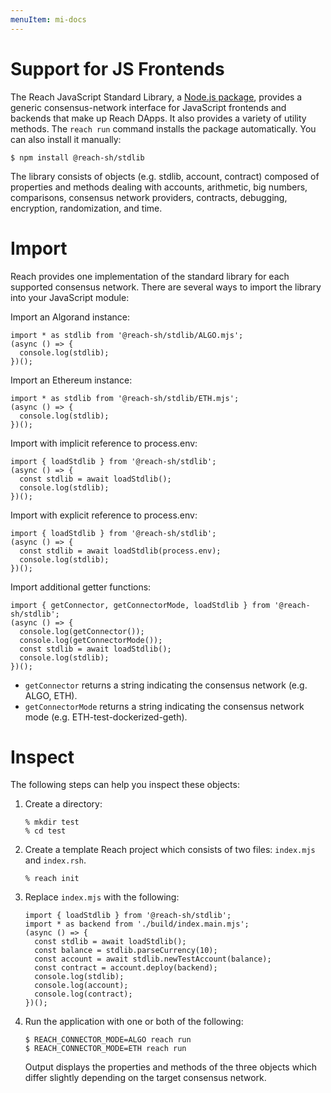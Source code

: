 ```yaml
---
menuItem: mi-docs
---
```


# Support for JS Frontends

The Reach JavaScript Standard Library, a [Node.js package](https://www.npmjs.com/package/@reach-sh/stdlib), provides a generic consensus-network interface for JavaScript frontends and backends that make up Reach DApps. It also provides a variety of utility methods. The `reach run` command installs the package automatically. You can also install it manually:

```
$ npm install @reach-sh/stdlib
```

The library consists of objects (e.g. stdlib, account, contract) composed of properties and methods dealing with accounts, arithmetic, big numbers, comparisons, consensus network providers, contracts, debugging, encryption, randomization, and time. 

# Import

Reach provides one implementation of the standard library for each supported consensus network. There are several ways to import the library into your JavaScript module:

Import an Algorand instance:

```
import * as stdlib from '@reach-sh/stdlib/ALGO.mjs';
(async () => {
  console.log(stdlib);
})();
```

Import an Ethereum instance:

```
import * as stdlib from '@reach-sh/stdlib/ETH.mjs';
(async () => {
  console.log(stdlib);
})();
```

Import with implicit reference to process.env:

```
import { loadStdlib } from '@reach-sh/stdlib';
(async () => {
  const stdlib = await loadStdlib();
  console.log(stdlib);
})();
```

Import with explicit reference to process.env:

```
import { loadStdlib } from '@reach-sh/stdlib';
(async () => {
  const stdlib = await loadStdlib(process.env);
  console.log(stdlib);
})();
```

Import additional getter functions:

```
import { getConnector, getConnectorMode, loadStdlib } from '@reach-sh/stdlib';
(async () => {
  console.log(getConnector());
  console.log(getConnectorMode());
  const stdlib = await loadStdlib();
  console.log(stdlib);
})();
```

* `getConnector` returns a string indicating the consensus network (e.g. ALGO, ETH). 
* `getConnectorMode` returns a string indicating the consensus network mode (e.g. ETH-test-dockerized-geth).

# Inspect

The following steps can help you inspect these objects:

1. Create a directory:

    ```
    % mkdir test
    % cd test
    ```

1. Create a template Reach project which consists of two files: `index.mjs` and `index.rsh`.

    ```
    % reach init
    ```

1. Replace `index.mjs` with the following:

    ```
    import { loadStdlib } from '@reach-sh/stdlib';
    import * as backend from './build/index.main.mjs';
    (async () => {
      const stdlib = await loadStdlib();
      const balance = stdlib.parseCurrency(10);
      const account = await stdlib.newTestAccount(balance);
      const contract = account.deploy(backend);
      console.log(stdlib);
      console.log(account);
      console.log(contract);
    })();
    ```

1. Run the application with one or both of the following:

    ```
    $ REACH_CONNECTOR_MODE=ALGO reach run
    $ REACH_CONNECTOR_MODE=ETH reach run
    ```

    Output displays the properties and methods of the three objects which differ slightly depending on the target consensus network.